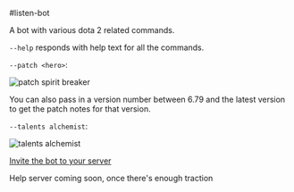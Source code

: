 #listen-bot

A bot with various dota 2 related commands. 

`--help` responds with help text for all the commands.

`--patch <hero>`:

![patch spirit breaker](http://i.imgur.com/CtKLLAt.gif)

You can also pass in a version number between 6.79 and the latest version to get the patch notes for that version.

`--talents alchemist`:

![talents alchemist](http://i.imgur.com/L9qWPgy.gif)

[Invite the bot to your server](https://discordapp.com/oauth2/authorize?permissions=19456&scope=bot&client_id=240209888771309568)

Help server coming soon, once there's enough traction
